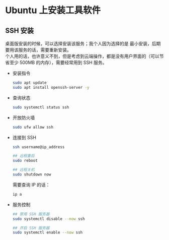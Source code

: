 

# Ubuntu 上安装工具软件



## SSH 安装

桌面版安装的时候，可以选择安装该服务；我个人因为选择的是 最小安装，后期要用该服务的话，需要重新安装。  
个人用的话，也许意义不到，但是考虑到云端操作，都是没有用户界面的（可以节省至少 500MB 的内存），需要经常用到 SSH 服务。

- 安装指令

  ```bash
  sudo apt update
  sudo apt install openssh-server -y
  ```

- 查询状态

  ```bash
  sudo systemctl status ssh
  ```

- 开放防火墙

  ```bash
  sudo ufw allow ssh
  ```

- 连接到 SSH

  ```bash
  ssh username@ip_address
  
  ## 远程重启
  sudo reboot
  
  ## 远程关机
  sudo shutdown now
  ```

  需要查询 IP 的话：

  ```bash
  ip a
  ```

- 服务控制

  ```bash
  ## 禁用 SSH 服务器
  sudo systemctl disable --now ssh
  
  ## 开启 SSH 服务器
  sudo systemctl enable --now ssh
  ```

  